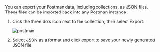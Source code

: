 You can export your Postman data, including collections, as JSON files. These files can be imported back into any Postman instance

1. Click the three dots icon next to the collection, then select Export.

   ![postman](https://assets.postman.com/postman-docs/export-collection-v9.1.jpg)

2. Select JSON as a format and click export to save your newly generated JSON file.
